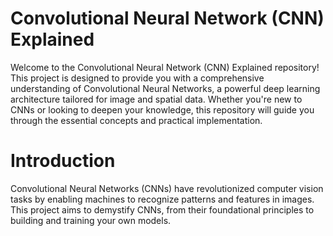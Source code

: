 # Convolutional Neural Network (CNN) Explained
Welcome to the Convolutional Neural Network (CNN) Explained repository! This project is designed to provide you with a comprehensive understanding of Convolutional Neural Networks, a powerful deep learning architecture tailored for image and spatial data. Whether you're new to CNNs or looking to deepen your knowledge, this repository will guide you through the essential concepts and practical implementation.

# Introduction
Convolutional Neural Networks (CNNs) have revolutionized computer vision tasks by enabling machines to recognize patterns and features in images. This project aims to demystify CNNs, from their foundational principles to building and training your own models.
